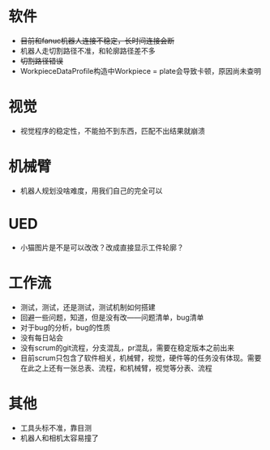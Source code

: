 # 软件
* ~~目前和fanuc机器人连接不稳定，长时间连接会断~~
* 机器人走切割路径不准，和轮廓路径差不多
* ~~切割路径错误~~
* WorkpieceDataProfile构造中Workpiece = plate会导致卡顿，原因尚未查明

# 视觉
* 视觉程序的稳定性，不能拍不到东西，匹配不出结果就崩溃

# 机械臂
* 机器人规划没啥难度，用我们自己的完全可以

# UED
* 小猫图片是不是可以改改？改成直接显示工件轮廓？

# 工作流
* 测试，测试，还是测试，测试机制如何搭建
* 回避一些问题，知道，但是没有改——问题清单，bug清单
* 对于bug的分析，bug的性质
* 没有每日站会
* 没有scrum的git流程，分支混乱，pr混乱，需要在稳定版本之前出来
* 目前scrum只包含了软件相关，机械臂，视觉，硬件等的任务没有体现。需要在此之上还有一张总表、流程，和机械臂，视觉等分表、流程


# 其他
*  工具头标不准，靠目测
* 机器人和相机太容易撞了